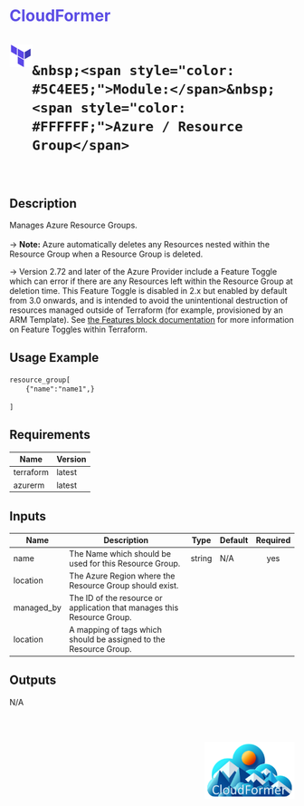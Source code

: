 <h1><span style="color: #5C4EE5;">CloudFormer</span></br></br>
<a href="https://terraform.io"><img src="https://raw.githubusercontent.com/cloud-former/logos/main/tf.png" target="_blank" alt="Terraform logo" title="Terraform" align="left" height="40"/></a>

    &nbsp;<span style="color: #5C4EE5;">Module:</span>&nbsp;
    <span style="color: #FFFFFF;">Azure / Resource Group</span>
</h1></br>

## Description
Manages Azure Resource Groups.
<br><br>
-> **Note:** Azure automatically deletes any Resources nested within the Resource Group when a Resource Group is deleted.

-> Version 2.72 and later of the Azure Provider include a Feature Toggle which can error if there are any Resources left within the Resource Group at deletion time. This Feature Toggle is disabled in 2.x but enabled by default from 3.0 onwards, and is intended to avoid the unintentional destruction of resources managed outside of Terraform (for example, provisioned by an ARM Template). See [the Features block documentation](https://registry.terraform.io/providers/hashicorp/azurerm/latest/docs#features) for more information on Feature Toggles within Terraform.



## Usage Example

```hcl
resource_group[
    {"name":"name1",}

]
```



## Requirements

| Name      | Version |
|-----------|---------|
| terraform | latest  |
| azurerm   | latest  |

## Inputs

| Name          | Description                                                               | Type      | Default   | Required  |
|---------------|---------------------------------------------------------------------------|-----------|-----------|:---------:|
| name          | The Name which should be used for this Resource Group.                    | string    |  N/A      |  yes      |   
| location      | The Azure Region where the Resource Group should exist.                   |
| managed_by    | The ID of the resource or application that manages this Resource Group.   |
| location      | A mapping of tags which should be assigned to the Resource Group.         |


## Outputs

N/A

</br></br>
<div align="right">
    <a href="https://cloudparter.io">
        <img src="https://raw.githubusercontent.com/cloud-former/logos/main/cloudformer_trans.png" target="_blank" alt="CloudFarter Logo" title="CloudFormer" height="100"/>
    </a>
</div>